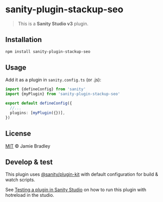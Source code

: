 # sanity-plugin-stackup-seo

> This is a **Sanity Studio v3** plugin.

## Installation

```sh
npm install sanity-plugin-stackup-seo
```

## Usage

Add it as a plugin in `sanity.config.ts` (or .js):

```ts
import {defineConfig} from 'sanity'
import {myPlugin} from 'sanity-plugin-stackup-seo'

export default defineConfig({
  //...
  plugins: [myPlugin({})],
})
```

## License

[MIT](LICENSE) © Jamie Bradley

## Develop & test

This plugin uses [@sanity/plugin-kit](https://github.com/sanity-io/plugin-kit)
with default configuration for build & watch scripts.

See [Testing a plugin in Sanity Studio](https://github.com/sanity-io/plugin-kit#testing-a-plugin-in-sanity-studio)
on how to run this plugin with hotreload in the studio.
